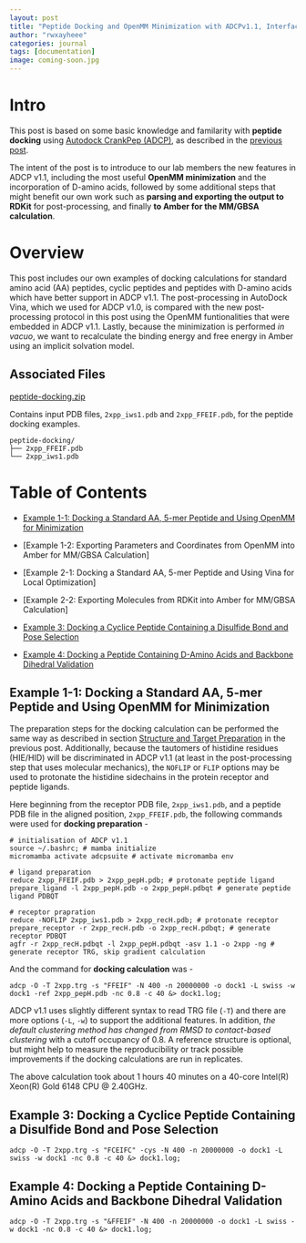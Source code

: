 ```yaml
---
layout: post
title: "Peptide Docking and OpenMM Minimization with ADCPv1.1, Interfacing RDKit, and MM/GBSA Calculation in Amber"
author: "rwxayheee"
categories: journal
tags: [documentation]
image: coming-soon.jpg
---
```


# Intro

This post is based on some basic knowledge and familarity with **peptide docking** using [Autodock CrankPep (ADCP)](https://ccsb.scripps.edu/adcp), as described in the [previous post](https://rwxayheee.github.io/Peptide-Docking-with-ADCP). 

The intent of the post is to introduce to our lab members the new features in ADCP v1.1, including the most useful **OpenMM minimization** and the incorporation of D-amino acids, followed by some additional steps that might benefit our own work such as **parsing and exporting the output to RDKit** for post-processing, and finally **to Amber for the MM/GBSA calculation**. 

# Overview

This post includes our own examples of docking calculations for standard amino acid (AA) peptides, cyclic peptides and peptides with D-amino acids which have better support in ADCP v1.1. The post-processing in AutoDock Vina, which we used for ADCP v1.0, is compared with the new post-processing protocol in this post using the OpenMM funtionalities that were embedded in ADCP v1.1. Lastly, because the minimization is performed *in vacuo*, we want to recalculate the binding energy and free energy in Amber using an implicit solvation model. 

## Associated Files

<a href="{{ site.url }}/files/peptide-docking.zip" download>peptide-docking.zip</a>

Contains input PDB files, `2xpp_iws1.pdb` and `2xpp_FFEIF.pdb`, for the peptide docking examples. 

```
peptide-docking/
├── 2xpp_FFEIF.pdb
└── 2xpp_iws1.pdb
```

# Table of Contents

* [Example 1-1: Docking a Standard AA, 5-mer Peptide and Using OpenMM for Minimization](#example-1-1-docking-a-standard-aa-5-mer-peptide-and-using-openmm-for-minimization)
* [Example 1-2: Exporting Parameters and Coordinates from OpenMM into Amber for MM/GBSA Calculation]

* [Example 2-1: Docking a Standard AA, 5-mer Peptide and Using Vina for Local Optimization]
* [Example 2-2: Exporting Molecules from RDKit into Amber for MM/GBSA Calculation]

* [Example 3: Docking a Cyclice Peptide Containing a Disulfide Bond and Pose Selection](#example-3-docking-a-cyclice-peptide-containing-a-disulfide-bond-and-pose-selection)

* [Example 4: Docking a Peptide Containing D-Amino Acids and Backbone Dihedral Validation](#example-4-docking-a-peptide-containing-d-amino-acids-and-backbone-dihedral-validation)

## Example 1-1: Docking a Standard AA, 5-mer Peptide and Using OpenMM for Minimization

The preparation steps for the docking calculation can be performed the same way as described in section [Structure and Target Preparation](https://rwxayheee.github.io/Peptide-Docking-with-ADCP#structure-and-target-preparation) in the previous post. Additionally, because the tautomers of histidine residues (HIE/HID) will be discriminated in ADCP v1.1 (at least in the post-processing step that uses molecular mechanics), the `NOFLIP` or `FLIP` options may be used to protonate the histidine sidechains in the protein receptor and peptide ligands. 

Here beginning from the receptor PDB file, `2xpp_iws1.pdb`, and a peptide PDB file in the aligned position, `2xpp_FFEIF.pdb`, the following commands were used for **docking preparation** - 

```shell
# initialisation of ADCP v1.1
source ~/.bashrc; # mamba initialize
micromamba activate adcpsuite # activate micromamba env

# ligand preparation
reduce 2xpp_FFEIF.pdb > 2xpp_pepH.pdb; # protonate peptide ligand
prepare_ligand -l 2xpp_pepH.pdb -o 2xpp_pepH.pdbqt # generate peptide ligand PDBQT

# receptor prapration
reduce -NOFLIP 2xpp_iws1.pdb > 2xpp_recH.pdb; # protonate receptor
prepare_receptor -r 2xpp_recH.pdb -o 2xpp_recH.pdbqt; # generate receptor PDBQT
agfr -r 2xpp_recH.pdbqt -l 2xpp_pepH.pdbqt -asv 1.1 -o 2xpp -ng # generate receptor TRG, skip gradient calculation
```

And the command for **docking calculation** was - 

```shell
adcp -O -T 2xpp.trg -s "FFEIF" -N 400 -n 20000000 -o dock1 -L swiss -w dock1 -ref 2xpp_pepH.pdb -nc 0.8 -c 40 &> dock1.log;
```

ADCP v1.1 uses slightly different syntax to read TRG file (`-T`) and there are more options (`-L`, `-w`) to support the additional features. In addition, *the default clustering method has changed from RMSD to contact-based clustering* with a cutoff occupancy of 0.8. A reference structure is optional, but might help to measure the reproducibility or track possible improvements if the docking calculations are run in replicates. 

The above calculation took about 1 hours 40 minutes on a 40-core Intel(R) Xeon(R) Gold 6148 CPU @ 2.40GHz. 

## Example 3: Docking a Cyclice Peptide Containing a Disulfide Bond and Pose Selection

```shell
adcp -O -T 2xpp.trg -s "FCEIFC" -cys -N 400 -n 20000000 -o dock1 -L swiss -w dock1 -nc 0.8 -c 40 &> dock1.log;
```

## Example 4: Docking a Peptide Containing D-Amino Acids and Backbone Dihedral Validation

```shell
adcp -O -T 2xpp.trg -s "&FFEIF" -N 400 -n 20000000 -o dock1 -L swiss -w dock1 -nc 0.8 -c 40 &> dock1.log;
```